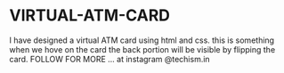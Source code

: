 # VIRTUAL-ATM-CARD
I have designed a virtual ATM card using html and css.
this is something when we hove on the card the back portion will be visible by flipping the card. 
FOLLOW FOR MORE ... at instagram @techism.in
